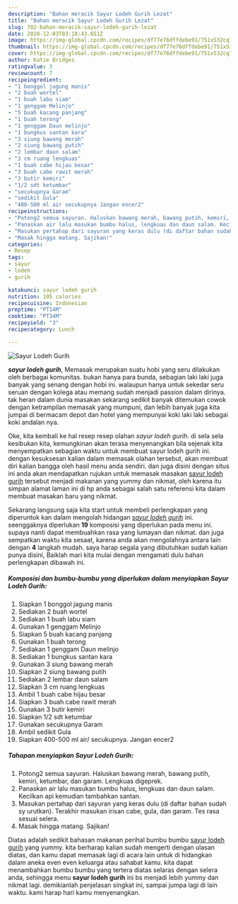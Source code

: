 ```yaml
---
description: "Bahan meracik Sayur Lodeh Gurih Lezat"
title: "Bahan meracik Sayur Lodeh Gurih Lezat"
slug: 702-bahan-meracik-sayur-lodeh-gurih-lezat
date: 2020-12-03T03:18:43.651Z
image: https://img-global.cpcdn.com/recipes/df77e76dffdebe91/751x532cq70/sayur-lodeh-gurih-foto-resep-utama.jpg
thumbnail: https://img-global.cpcdn.com/recipes/df77e76dffdebe91/751x532cq70/sayur-lodeh-gurih-foto-resep-utama.jpg
cover: https://img-global.cpcdn.com/recipes/df77e76dffdebe91/751x532cq70/sayur-lodeh-gurih-foto-resep-utama.jpg
author: Katie Bridges
ratingvalue: 3
reviewcount: 7
recipeingredient:
- "1 bonggol jagung manis"
- "2 buah wortel"
- "1 buah labu siam"
- "1 genggam Melinjo"
- "5 buah kacang panjang"
- "1 buah terong"
- "1 genggam Daun melinjo"
- "1 bungkus santan kara"
- "3 siung bawang merah"
- "2 siung bawang putih"
- "2 lembar daun salam"
- "3 cm ruang lengkuas"
- "1 buah cabe hijau besar"
- "3 buah cabe rawit merah"
- "3 butir kemiri"
- "1/2 sdt ketumbar"
- "secukupnya Garam"
- "sedikit Gula"
- "400-500 ml air secukupnya Jangan encer2"
recipeinstructions:
- "Potong2 semua sayuran. Haluskan bawang merah, bawang putih, kemiri, ketumbar, dan garam. Lengkuas digeprek."
- "Panaskan air lalu masukan bumbu halus, lengkuas dan daun salam. Kecilkan api kemudian tambahkan santan."
- "Masukan pertahap dari sayuran yang keras dulu (di daftar bahan sudah sy urutkan). Terakhir masukan irisan cabe, gula, dan garam. Tes rasa sesuai selera."
- "Masak hingga matang. Sajikan!"
categories:
- Resep
tags:
- sayur
- lodeh
- gurih

katakunci: sayur lodeh gurih 
nutrition: 105 calories
recipecuisine: Indonesian
preptime: "PT14M"
cooktime: "PT34M"
recipeyield: "3"
recipecategory: Lunch

---
```



![Sayur Lodeh Gurih](https://img-global.cpcdn.com/recipes/df77e76dffdebe91/751x532cq70/sayur-lodeh-gurih-foto-resep-utama.jpg)

<b><i>sayur lodeh gurih</i></b>, Memasak merupakan suatu hobi yang seru dilakukan oleh berbagai komunitas. bukan hanya para bunda, sebagian laki laki juga banyak yang senang dengan hobi ini. walaupun hanya untuk sekedar seru seruan dengan kolega atau memang sudah menjadi passion dalam dirinya. tak heran dalam dunia masakan sekarang sedikit banyak ditemukan cowok dengan ketrampilan memasak yang mumpuni, dan lebih banyak juga kita jumpai di bermacam depot dan hotel yang mempunyai koki laki laki sebagai koki andalan nya.



Oke, kita kembali ke hal resep resep olahan <i>sayur lodeh gurih</i>. di sela sela kesibukan kita, kemungkinan akan terasa menyenangkan bila sejenak kita menyempatkan sebagian waktu untuk membuat sayur lodeh gurih ini. dengan kesuksesan kalian dalam memasak olahan tersebut, akan membuat diri kalian bangga oleh hasil menu anda sendiri. dan juga disini dengan situs ini anda akan mendapatkan rujukan untuk memasak masakan <u>sayur lodeh gurih</u> tersebut menjadi makanan yang yummy dan nikmat, oleh karena itu simpan alamat laman ini di hp anda sebagai salah satu referensi kita dalam membuat masakan baru yang nikmat.


Sekarang langsung saja kita start untuk membeli perlengkapan yang diperuntuk kan dalam mengolah hidangan <u><i>sayur lodeh gurih</i></u> ini. seenggaknya diperlukan <b>19</b> komposisi yang diperlukan pada menu ini. supaya nanti dapat membuahkan rasa yang lumayan dan nikmat. dan juga sempatkan waktu kita sesaat, karena anda akan mengolahnya antara lain dengan <b>4</b> langkah mudah. saya harap segala yang dibutuhkan sudah kalian punya disini, Baiklah mari kita mulai dengan mengamati dulu bahan perlengkapan dibawah ini.

<!--inarticleads1-->

##### Komposisi dan bumbu-bumbu yang diperlukan dalam menyiapkan Sayur Lodeh Gurih:

1. Siapkan 1 bonggol jagung manis
1. Sediakan 2 buah wortel
1. Sediakan 1 buah labu siam
1. Gunakan 1 genggam Melinjo
1. Siapkan 5 buah kacang panjang
1. Gunakan 1 buah terong
1. Sediakan 1 genggam Daun melinjo
1. Sediakan 1 bungkus santan kara
1. Gunakan 3 siung bawang merah
1. Siapkan 2 siung bawang putih
1. Sediakan 2 lembar daun salam
1. Siapkan 3 cm ruang lengkuas
1. Ambil 1 buah cabe hijau besar
1. Siapkan 3 buah cabe rawit merah
1. Gunakan 3 butir kemiri
1. Siapkan 1/2 sdt ketumbar
1. Gunakan secukupnya Garam
1. Ambil sedikit Gula
1. Siapkan 400-500 ml air/ secukupnya. Jangan encer2




<!--inarticleads2-->

##### Tahapan menyiapkan Sayur Lodeh Gurih:

1. Potong2 semua sayuran. Haluskan bawang merah, bawang putih, kemiri, ketumbar, dan garam. Lengkuas digeprek.
1. Panaskan air lalu masukan bumbu halus, lengkuas dan daun salam. Kecilkan api kemudian tambahkan santan.
1. Masukan pertahap dari sayuran yang keras dulu (di daftar bahan sudah sy urutkan). Terakhir masukan irisan cabe, gula, dan garam. Tes rasa sesuai selera.
1. Masak hingga matang. Sajikan!




Diatas adalah sedikit bahasan makanan perihal bumbu bumbu <u>sayur lodeh gurih</u> yang yummy. kita berharap kalian sudah mengerti dengan ulasan diatas, dan kamu dapat memasak lagi di acara lain untuk di hidangkan dalam aneka even even keluarga atau sahabat kamu. kita dapat menambahkan bumbu bumbu yang tertera diatas selaras dengan selera anda, sehingga menu <b>sayur lodeh gurih</b> ini bs menjadi lebih yummy dan nikmat lagi. demikianlah penjelasan singkat ini, sampai jumpa lagi di lain waktu. kami harap hari kamu menyenangkan.
